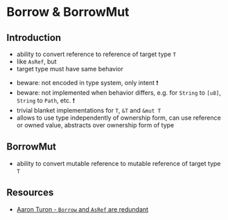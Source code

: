 # Borrow & BorrowMut



## Introduction

- ability to convert reference to reference of target type `T`
- like `AsRef`, but
- target type must have same behavior
<!-- todo: ?? equivalent implementations for `Hash`, `Eq` and `Ord` traits, other traits too -->
- beware: not encoded in type system, only intent ❗️
- beware: not implemented when behavior differs, e.g. for `String` to `[u8]`, `String` to `Path`, etc. ❗️
- trivial blanket implementations for `T`, `&T` and `&mut T`
- allows to use type independently of ownership form, can use reference or owned value, abstracts over ownership form of type



## BorrowMut

- ability to convert mutable reference to mutable reference of target type `T`



## Resources

- [Aaron Turon - `Borrow` and `AsRef` are redundant](https://github.com/rust-lang/rust/issues/24140#issuecomment-90626264)
